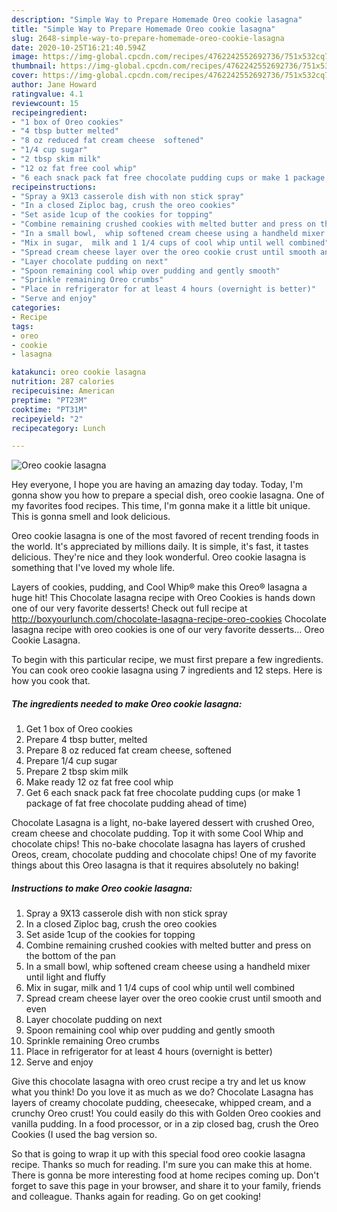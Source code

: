 ```yaml
---
description: "Simple Way to Prepare Homemade Oreo cookie lasagna"
title: "Simple Way to Prepare Homemade Oreo cookie lasagna"
slug: 2648-simple-way-to-prepare-homemade-oreo-cookie-lasagna
date: 2020-10-25T16:21:40.594Z
image: https://img-global.cpcdn.com/recipes/4762242552692736/751x532cq70/oreo-cookie-lasagna-recipe-main-photo.jpg
thumbnail: https://img-global.cpcdn.com/recipes/4762242552692736/751x532cq70/oreo-cookie-lasagna-recipe-main-photo.jpg
cover: https://img-global.cpcdn.com/recipes/4762242552692736/751x532cq70/oreo-cookie-lasagna-recipe-main-photo.jpg
author: Jane Howard
ratingvalue: 4.1
reviewcount: 15
recipeingredient:
- "1 box of Oreo cookies"
- "4 tbsp butter melted"
- "8 oz reduced fat cream cheese  softened"
- "1/4 cup sugar"
- "2 tbsp skim milk"
- "12 oz fat free cool whip"
- "6 each snack pack fat free chocolate pudding cups or make 1 package of fat free chocolate pudding ahead of time"
recipeinstructions:
- "Spray a 9X13 casserole dish with non stick spray"
- "In a closed Ziploc bag, crush the oreo cookies"
- "Set aside 1cup of the cookies for topping"
- "Combine remaining crushed cookies with melted butter and press on the bottom of the pan"
- "In a small bowl,  whip softened cream cheese using a handheld mixer until light and fluffy"
- "Mix in sugar,  milk and 1 1/4 cups of cool whip until well combined"
- "Spread cream cheese layer over the oreo cookie crust until smooth and even"
- "Layer chocolate pudding on next"
- "Spoon remaining cool whip over pudding and gently smooth"
- "Sprinkle remaining Oreo crumbs"
- "Place in refrigerator for at least 4 hours (overnight is better)"
- "Serve and enjoy"
categories:
- Recipe
tags:
- oreo
- cookie
- lasagna

katakunci: oreo cookie lasagna 
nutrition: 287 calories
recipecuisine: American
preptime: "PT23M"
cooktime: "PT31M"
recipeyield: "2"
recipecategory: Lunch

---
```



![Oreo cookie lasagna](https://img-global.cpcdn.com/recipes/4762242552692736/751x532cq70/oreo-cookie-lasagna-recipe-main-photo.jpg)

Hey everyone, I hope you are having an amazing day today. Today, I'm gonna show you how to prepare a special dish, oreo cookie lasagna. One of my favorites food recipes. This time, I'm gonna make it a little bit unique. This is gonna smell and look delicious.

Oreo cookie lasagna is one of the most favored of recent trending foods in the world. It's appreciated by millions daily. It is simple, it's fast, it tastes delicious. They're nice and they look wonderful. Oreo cookie lasagna is something that I've loved my whole life.

Layers of cookies, pudding, and Cool Whip® make this Oreo® lasagna a huge hit! This Chocolate lasagna recipe with Oreo Cookies is hands down one of our very favorite desserts! Check out full recipe at http://boxyourlunch.com/chocolate-lasagna-recipe-oreo-cookies Chocolate lasagna recipe with oreo cookies is one of our very favorite desserts… Oreo Cookie Lasagna.


To begin with this particular recipe, we must first prepare a few ingredients. You can cook oreo cookie lasagna using 7 ingredients and 12 steps. Here is how you cook that.

<!--inarticleads1-->

##### The ingredients needed to make Oreo cookie lasagna:

1. Get 1 box of Oreo cookies
1. Prepare 4 tbsp butter, melted
1. Prepare 8 oz reduced fat cream cheese,  softened
1. Prepare 1/4 cup sugar
1. Prepare 2 tbsp skim milk
1. Make ready 12 oz fat free cool whip
1. Get 6 each snack pack fat free chocolate pudding cups (or make 1 package of fat free chocolate pudding ahead of time)


Chocolate Lasagna is a light, no-bake layered dessert with crushed Oreo, cream cheese and chocolate pudding. Top it with some Cool Whip and chocolate chips! This no-bake chocolate lasagna has layers of crushed Oreos, cream, chocolate pudding and chocolate chips! One of my favorite things about this Oreo lasagna is that it requires absolutely no baking! 

<!--inarticleads2-->

##### Instructions to make Oreo cookie lasagna:

1. Spray a 9X13 casserole dish with non stick spray
1. In a closed Ziploc bag, crush the oreo cookies
1. Set aside 1cup of the cookies for topping
1. Combine remaining crushed cookies with melted butter and press on the bottom of the pan
1. In a small bowl,  whip softened cream cheese using a handheld mixer until light and fluffy
1. Mix in sugar,  milk and 1 1/4 cups of cool whip until well combined
1. Spread cream cheese layer over the oreo cookie crust until smooth and even
1. Layer chocolate pudding on next
1. Spoon remaining cool whip over pudding and gently smooth
1. Sprinkle remaining Oreo crumbs
1. Place in refrigerator for at least 4 hours (overnight is better)
1. Serve and enjoy


Give this chocolate lasagna with oreo crust recipe a try and let us know what you think! Do you love it as much as we do? Chocolate Lasagna has layers of creamy chocolate pudding, cheesecake, whipped cream, and a crunchy Oreo crust! You could easily do this with Golden Oreo cookies and vanilla pudding. In a food processor, or in a zip closed bag, crush the Oreo Cookies (I used the bag version so. 

So that is going to wrap it up with this special food oreo cookie lasagna recipe. Thanks so much for reading. I'm sure you can make this at home. There is gonna be more interesting food at home recipes coming up. Don't forget to save this page in your browser, and share it to your family, friends and colleague. Thanks again for reading. Go on get cooking!
